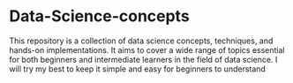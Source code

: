 # Data-Science-concepts
This repository is a collection of data science concepts, techniques, and hands-on implementations. It aims to cover a wide range of topics essential for both beginners and intermediate learners in the field of data science. I will try my best to keep it simple and easy for beginners to understand 
